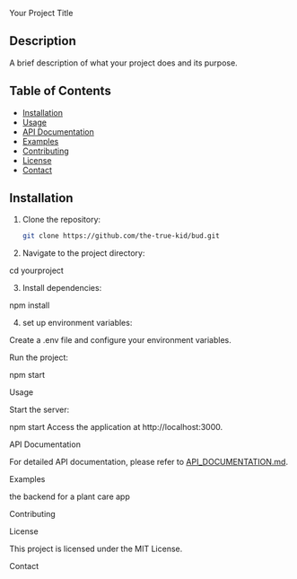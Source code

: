 Your Project Title

## Description

A brief description of what your project does and its purpose.

## Table of Contents

- [Installation](#installation)
- [Usage](#usage)
- [API Documentation](#api-documentation)
- [Examples](#examples)
- [Contributing](#contributing)
- [License](#license)
- [Contact](#contact)

## Installation

1. Clone the repository:

   ```bash
   git clone https://github.com/the-true-kid/bud.git

   ```

2. Navigate to the project directory:

cd yourproject

3. Install dependencies:

npm install

4. set up environment variables:

Create a .env file and configure your environment variables.

Run the project:

npm start

Usage

Start the server:

npm start
Access the application at http://localhost:3000.

API Documentation

For detailed API documentation, please refer to [API_DOCUMENTATION.md](API_DOCUMENTATION.md).

Examples

the backend for a plant care app

Contributing

License

This project is licensed under the MIT License.

Contact
